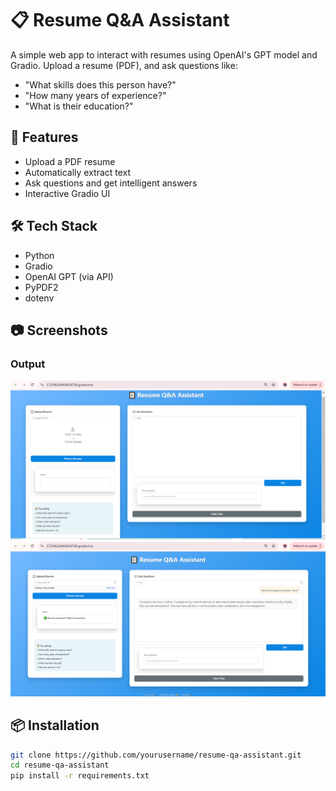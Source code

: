 # 📋 Resume Q&A Assistant

A simple web app to interact with resumes using OpenAI's GPT model and Gradio. Upload a resume (PDF), and ask questions like:

- "What skills does this person have?"
- "How many years of experience?"
- "What is their education?"

## 🚀 Features

- Upload a PDF resume
- Automatically extract text
- Ask questions and get intelligent answers
- Interactive Gradio UI

## 🛠️ Tech Stack

- Python
- Gradio
- OpenAI GPT (via API)
- PyPDF2
- dotenv

## 📷 Screenshots

### Output

![Resume Q&A Screenshot 1](https://github.com/arpithagh/Resume_Q-A_Assistant/blob/8a66c387881d3242b09162f04d8ab26db5b2fd42/Screenshot%20(7).png)  
![Resume Q&A Screenshot 2](https://github.com/arpithagh/Resume_Q-A_Assistant/blob/973e9eba1aa6bd0b4cad60da4329dfd9e177e933/Screenshot%20(8).png?raw=true)

## 📦 Installation

```bash
git clone https://github.com/yourusername/resume-qa-assistant.git
cd resume-qa-assistant
pip install -r requirements.txt
